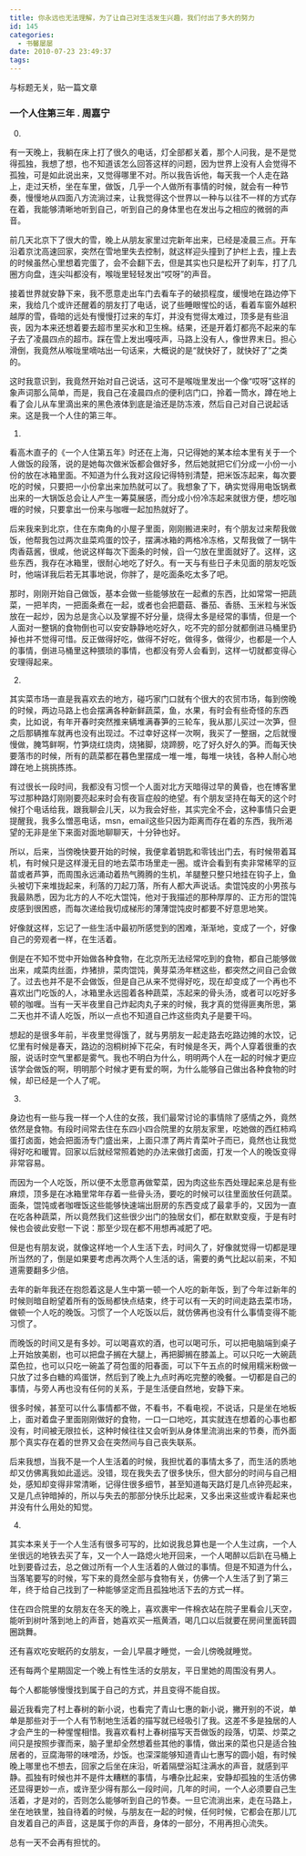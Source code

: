 ```yaml
---
title: 你永远也无法理解，为了让自己对生活发生兴趣，我们付出了多大的努力
id: 145
categories:
  - 书馨屡屡
date: 2010-07-23 23:49:37
tags:
---
```

与标题无关，贴一篇文章

### 一个人住第三年 . 周嘉宁

0.

有一天晚上，我躺在床上打了很久的电话，灯全部都关着，那个人问我，是不是觉得孤独，我想了想，也不知道该怎么回答这样的问题，因为世界上没有人会觉得不孤独，可是如此说出来，又觉得哪里不对。所以我告诉他，每天我一个人走在路上，走过天桥，坐在车里，做饭，几乎一个人做所有事情的时候，就会有一种节奏，慢慢地从四面八方流淌过来，让我觉得这个世界以一种与以往不一样的方式存在着，我能够清晰地听到自己，听到自己的身体里也在发出与之相应的微弱的声音。

前几天北京下了很大的雪，晚上从朋友家里过完新年出来，已经是凌晨三点。开车沿着京沈高速回家，突然在雪地里失去控制，就这样迎头撞到了护栏上去，撞上去的时候虽然心里想着完蛋了，会不会翻下去，但是其实也只是松开了刹车，打了几圈方向盘，连尖叫都没有，喉咙里轻轻发出“哎呀”的声音。

接着世界就安静下来，我不愿意走出车门去看车子的破损程度，缓慢地在路边停下来，我给几个或许还醒着的朋友打了电话，说了些睡眼惺忪的话，看着车窗外越积越厚的雪，昏暗的远处有慢慢打过来的车灯，并没有觉得太难过，顶多是有些沮丧，因为本来还想着要去超市里买水和卫生棉。结果，还是开着灯都亮不起来的车子去了凌晨四点的超市。踩在雪上发出嘎吱声，马路上没有人，像世界末日。担心滑倒，我竟然从喉咙里嘀咕出一句话来，大概说的是“就快好了，就快好了”之类的。

这时我意识到，我竟然开始对自己说话，这可不是喉咙里发出一个像“哎呀”这样的象声词那么简单，而是，我自己在凌晨四点的便利店门口，拎着一筒水，蹲在地上看了会儿从车里滴出来的黑色液体到底是油还是防冻液，然后自己对自己说起话来。这是我一个人住的第三年。

1.

看高木直子的《一个人住第五年》时还在上海，只记得她的某本绘本里有关于一个人做饭的段落，说的是她每次做米饭都会做好多，然后她就把它们分成一小份一小份的放在冰箱里面。不知道为什么我对这段记得特别清楚，把米饭冻起来，每次要吃的时候，只要把一小份拿出来加热就可以了。我想象了下，确实觉得用电饭锅煮出来的一大锅饭总会让人产生一筹莫展感，而分成小份冷冻起来就很方便，想吃咖喱的时候，只要拿出一份来与咖喱一起加热就好了。

后来我来到北京，住在东南角的小屋子里面，刚刚搬进来时，有个朋友过来帮我做饭，他帮我包过两次韭菜鸡蛋的饺子，摆满冰箱的两格冷冻格，又帮我做了一锅牛肉香菇酱，很咸，他说这样每次下面条的时候，舀一勺放在里面就好了。这样，这些东西，我存在冰箱里，很耐心地吃了好久。有一天与有些日子未见面的朋友吃饭时，他端详我后若无其事地说，你胖了，是吃面条吃太多了吧。

那时，刚刚开始自己做饭，基本会做一些能够放在一起煮的东西，比如常常一把蔬菜，一把羊肉，一把面条煮在一起，或者也会把蘑菇、番茄、香肠、玉米粒与米饭放在一起炒，因为总是贪心以及掌握不好分量，烧得太多是经常的事情，但是一个人面对一整锅的食物倒也可以安安静静地吃好久，吃不完的部分就都倒进马桶里扔掉也并不觉得可惜。反正做得好吃，做得不好吃，做得多，做得少，也都是一个人的事情，倒进马桶里这种猥琐的事情，也都没有旁人会看到，这样一切就都变得心安理得起来。

2.

其实菜市场一直是我喜欢去的地方，碰巧家门口就有个很大的农贸市场，每到傍晚的时候，两边马路上也会摆满各种新鲜蔬菜，鱼，水果，有时会有些奇怪的东西卖，比如说，有年开春时突然推来辆堆满春笋的三轮车，我从那儿买过一次笋，但之后那辆推车就再也没有出现过。不过幸好这样一次啊，我买了一整捆，之后就慢慢做，腌笃鲜啊，竹笋烧红烧肉，烧猪脚，烧蹄膀，吃了好久好久的笋。而每天快要落市的时候，所有的蔬菜都在暮色里摆成一堆一堆，每堆一块钱，各种人耐心地蹲在地上挑挑拣拣。

有过很长一段时间，我都没有习惯一个人面对北方天暗得过早的黄昏，也在博客里写过那种路灯刚刚要亮起来时会有夜盲症般的绝望。有个朋友坚持在每天的这个时候打个电话给我，跟我聊会儿天，以为我会好些，其实完全不会，这种事情只会更提醒我，我多么憎恶电话，msn，email这些只因为距离而存在着的东西，我所渴望的无非是坐下来面对面地聊聊天，十分钟也好。

所以，后来，当傍晚快要开始的时候，我便拿着钥匙和零钱出门去，有时候带着耳机，有时候只是这样漫无目的地去菜市场里走一圈。或许会看到有卖非常稀罕的豆苗或者芦笋，而周围永远涌动着热气腾腾的生机，羊腿整只整只地挂在钩子上，鱼头被切下来堆拢起来，利落的刀起刀落，所有人都大声说话。卖馄饨皮的小男孩与我最熟悉，因为北方的人不吃大馄饨，他对于我描述的那种厚厚的、正方形的馄饨皮感到很困惑，而每次递给我切成梯形的薄薄馄饨皮时都要不好意思地笑。

好像就这样，忘记了一些生活中最初所感觉到的困难，渐渐地，变成了一个，好像自己的旁观者一样，在生活着。

倒是在不知不觉中开始做各种食物，在北京所无法经常吃到的食物，都自己能够做出来，咸菜肉丝面，炸猪排，菜肉馄饨，黄芽菜汤年糕这些，都突然之间自己会做了。过去也并不是不会做饭，但是自己从来不觉得好吃，现在却变成了一个再也不喜欢出门吃饭的人，冰箱里永远囤着各种蔬菜，冻起来的骨头汤，或者可以吃好多顿的咖喱。当有一天半夜里自己炸起肉丸子来的时候，我才真的觉得匪夷所思，第二天也并不请人吃饭，所以一点也不知道自己炸这些肉丸子是要干吗。

想起的是很多年前，半夜里觉得饿了，就与男朋友一起走路去吃路边摊的水饺，记忆里有时候是春天，路边的泡桐树掉下花朵，有时候是冬天，两个人穿着很重的衣服，说话时空气里都是雾气。我也不明白为什么，明明两个人在一起的时候才更应该学会做饭的啊，明明那个时候才更有爱的啊，为什么能够自己做出各种食物的时候，却已经是一个人了呢。

3.

身边也有一些与我一样一个人住的女孩，我们最常讨论的事情除了感情之外，竟然依然是食物。有段时间常去住在东四小四合院里的女朋友家里，吃她做的西红柿鸡蛋打卤面，她会把面汤专门盛出来，上面只漂了两片青菜叶子而已，竟然也让我觉得好吃和暖胃。回家以后就经常照着她的办法来做打卤面，打发一个人的晚饭变得非常容易。

而因为一个人吃饭，所以便不太愿意再做荤菜，因为肉这些东西处理起来总是有些麻烦，顶多是在冰箱里常年存着一些骨头汤，要吃的时候可以往里面放任何蔬菜。面条，馄饨或者咖喱饭这些能够快速端出厨房的东西变成了最拿手的，又因为一直在吃各种蔬菜，所以竟然我们这些很少出门的独居女们，都在默默变瘦，于是有时候也会彼此安慰一下说：那至少现在都不用想再减肥了吧。

但是也有朋友说，就像这样地一个人生活下去，时间久了，好像就觉得一切都是理所当然的了，倒是如果要考虑再次两个人生活的话，需要的勇气比起以前来，不知道需要翻多少倍。

去年的新年我还在抱怨着这是人生中第一顿一个人吃的新年饭，到了今年过新年的时候则暗自盼望着所有的饭局都快点结束，终于可以有一天的时间走路去菜市场，做顿一个人吃的晚饭。习惯了一个人吃饭以后，就仿佛再也没有什么事情变得不能习惯了。

而晚饭的时间又是有多妙。可以喝喜欢的酒，也可以喝可乐，可以把电脑端到桌子上开始放美剧，也可以把盘子搁在大腿上，再把脚搁在膝盖上。可以只吃一大碗蔬菜色拉，也可以只吃一碗盖了荷包蛋的阳春面，可以下午五点的时候用糯米粉做一只放了过多白糖的鸡蛋饼，然后到了晚上九点时再吃完整的晚餐。一切都是自己的事情，与旁人再也没有任何的关系，于是生活便自然地，安静下来。

很多时候，甚至可以什么事情都不做，不看书，不看电视，不说话，只是坐在地板上，面对着盘子里面刚刚做好的食物，一口一口地吃，其实就连在想着的心事也都没有，时间被无限拉长，这种时候往往又会听到从身体里流淌出来的节奏，而外面那个真实存在着的世界又会在突然间与自己丧失联系。

后来我想，当我不是一个人生活着的时候，我担忧着的事情太多了，而生活的质地却又仿佛离我如此遥远。没错，现在我失去了很多快乐，但大部分的时间与自己相处，感知却变得非常清晰，记得住很多细节，甚至知道每天路灯是几点钟亮起来，又是几点钟暗掉的，所以与失去的那部分快乐比起来，又多出来这些或许看起来也并没有什么用处的知觉。

4.

其实本来关于一个人生活有很多可写的，比如说我总算也是一个人生过病，一个人坐很远的地铁去买了车，又一个人一路熄火地开回来，一个人喝醉以后趴在马桶上吐到要昏过去，总之做过所有一个人生活着的人做过的事情。但是不知道为什么，当落笔要写的时候，写下来的竟然全部与食物有关，仿佛一个人生活了到了第三年，终于给自己找到了一种能够坚定而且孤独地活下去的方式一样。

住在四合院里的女朋友在冬天的晚上，喜欢裹牢一件棉衣站在院子里看会儿天空，能听到树叶落到地上的声音，她喜欢买一瓶黄酒，喝几口以后就要在房间里面转圆圈跳舞。

还有喜欢吃安眠药的女朋友，一会儿早晨才睡觉，一会儿傍晚就睡觉。

还有每两个星期固定一个晚上有性生活的女朋友，平日里她的周围没有男人。

每个人都能够慢慢找到属于自己的方式，并且变得不能自拔。

最近我看完了村上春树的新小说，也看完了青山七惠的新小说，撇开别的不说，单单是那些对于一个人有节制地生活着的描写就已经吸引了我。这差不多是独居的人才会产生的一种惺惺相惜。我喜欢看村上春树描写天吾做饭的段落，切菜、炒菜之间只是按照步骤而来，脑子里却全然想着些其他的事情，做出来的菜也只是适合独居者的，豆腐海带的味噌汤，炒饭。也深深能够知道青山七惠写的圆小姐，有时候晚上哪里也不想去，回家之后坐在床沿，听着隔壁浴缸注满水的声音，就感到平静。孤独有时候也并不是件太糟糕的事情，与嘈杂比起来，安静却孤独的生活仿佛还显得更妙一点，或许至少得有那么一段时间，几年的时间，一个人必须要自己生活着，才是对的，否则怎么能够听到自己的节奏。一旦它流淌出来，走在马路上，坐在地铁里，独自待着的时候，与朋友在一起的时候，任何时候，它都会在那儿兀自发着自己的声音，这是属于你的声音，身体的一部分，不用再担心流失。

总有一天不会再有担忧的。

